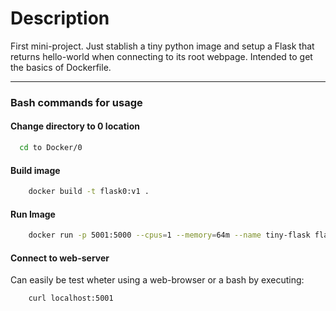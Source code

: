 # Description

First mini-project. Just stablish a tiny python image and setup a Flask that returns hello-world when connecting to its root webpage.
Intended to get the basics of Dockerfile.

---------------------------------------

### Bash commands for usage

#### Change directory to 0 location


```bash
  cd to Docker/0
```


#### Build image
```bash
    docker build -t flask0:v1 .
```


#### Run Image
```bash
    docker run -p 5001:5000 --cpus=1 --memory=64m --name tiny-flask flask0:v1
```

#### Connect to web-server

Can easily be test wheter using a web-browser or a bash by executing:

```bash
    curl localhost:5001
```